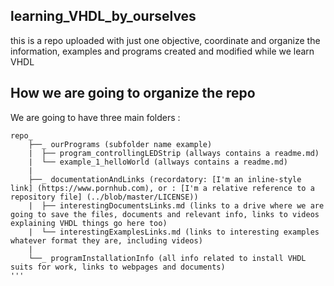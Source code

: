 ## learning_VHDL_by_ourselves
this is a repo uploaded with just one objective, coordinate and organize the information, examples and programs created and modified while we learn VHDL

## How we are going to organize the repo

We are going to have three main folders :
```areash
repo_
    ├──_ ourPrograms (subfolder name example)
    |  ├── program_controllingLEDStrip (allways contains a readme.md)
    |  └── example_1_helloWorld (allways contains a readme.md)
    |   
    ├──_ documentationAndLinks (recordatory: [I'm an inline-style link] (https://www.pornhub.com), or : [I'm a relative reference to a repository file] (../blob/master/LICENSE))
    |  ├── interestingDocumentsLinks.md (links to a drive where we are going to save the files, documents and relevant info, links to videos explaining VHDL things go here too)    
    |  └── interestingExamplesLinks.md (links to interesting examples whatever format they are, including videos)    
    |
    └──_ programInstallationInfo (all info related to install VHDL suits for work, links to webpages and documents)
'''
